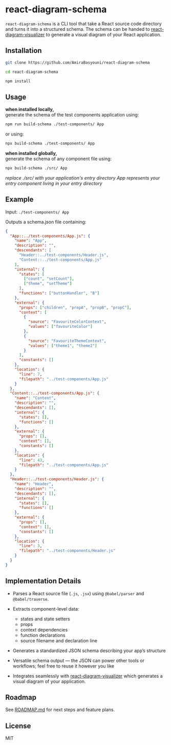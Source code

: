 # react-diagram-schema

`react-diagram-schema` is a CLI tool that take a React source code directory and turns it into a structured schema.
The schema can be handed to [react-diagram-visualizer](https://github.com/AmiraBasyouni/react-diagram-visualizer) to generate a visual diagram of your React application.

## Installation

```bash
git clone https://github.com/AmiraBasyouni/react-diagram-schema
```

```bash
cd react-diagram-schema
```

```bash
npm install
```

## Usage

**when installed locally,**  
generate the schema of the test components application using:

```bash
npm run build-schema ./test-components/ App
```

or using:

```bash
npx build-schema ./test-components/ App
```

**when installed globally,**  
generate the schema of any component file using:

```bash
npx build-schema ./src/ App
```

_replace ./src/ with your application's entry directory_
_App represents your entry component living in your entry directory_

## Example

Input: `./test-components/ App`

Outputs a schema.json file containing:

```json
{
  "App::../test-components/App.js": {
    "name": "App",
    "description": "",
    "descendants": [
      "Header::../test-components/Header.js",
      "Content::../test-components/App.js"
    ],
    "internal": {
      "states": [
        ["count", "setCount"],
        ["theme", "setTheme"]
      ],
      "functions": ["buttonHandler", "B"]
    },
    "external": {
      "props": ["children", "propA", "propB", "propC"],
      "context": [
        {
          "source": "FavouriteColorContext",
          "values": ["favouriteColor"]
        },
        {
          "source": "FavouriteThemeContext",
          "values": ["theme1", "theme2"]
        }
      ],
      "constants": []
    },
    "location": {
      "line": 7,
      "filepath": "../test-components/App.js"
    }
  },
  "Content::../test-components/App.js": {
    "name": "Content",
    "description": "",
    "descendants": [],
    "internal": {
      "states": [],
      "functions": []
    },
    "external": {
      "props": [],
      "context": [],
      "constants": []
    },
    "location": {
      "line": 43,
      "filepath": "../test-components/App.js"
    }
  },
  "Header::../test-components/Header.js": {
    "name": "Header",
    "description": "",
    "descendants": [],
    "internal": {
      "states": [],
      "functions": []
    },
    "external": {
      "props": [],
      "context": [],
      "constants": []
    },
    "location": {
      "line": 3,
      "filepath": "../test-components/Header.js"
    }
  }
}
```

## Implementation Details

- Parses a React source file (`.js`, `.jsx`) using `@babel/parser` and `@babel/traverse`.

- Extracts component-level data:
  - states and state setters
  - props
  - context dependencies
  - function declarations
  - source filename and declaration line

- Generates a standardized JSON schema describing your app’s structure

- Versatile schema output — the JSON can power other tools or workflows; feel free to reuse it however you like

- Integrates seamlessly with [react-diagram-visualizer](https://github.com/AmiraBasyouni/react-diagram-visualizer) which generates a visual diagram of your application.

## Roadmap

See [ROADMAP.md](https://github.com/AmiraBasyouni/react-diagram-schema/blob/main/ROADMAP.md) for next steps and feature plans.

## License

MIT

